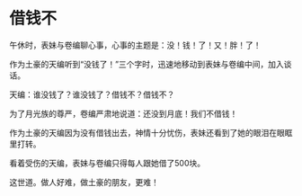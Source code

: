 # 借钱不

午休时，表妹与卷编聊心事，心事的主题是：没！钱！了！又！胖！了！ 

作为土豪的天编听到“没钱了！”三个字时，迅速地移动到表妹与卷编中间，加入谈话。 

天编：谁没钱了？谁没钱了？借钱不？借钱不？ 

为了月光族的尊严，卷编严肃地说道：还没到月底！我们不借钱！ 

作为土豪的天编因为没有借钱出去，神情十分忧伤，表妹还看到了她的眼泪在眼眶里打转。 

看着受伤的天编，表妹与卷编只得每人跟她借了500块。 

这世道。做人好难，做土豪的朋友，更难！